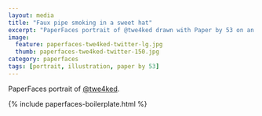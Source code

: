 ```yaml
---
layout: media
title: "Faux pipe smoking in a sweet hat"
excerpt: "PaperFaces portrait of @twe4ked drawn with Paper by 53 on an iPad."
image: 
  feature: paperfaces-twe4ked-twitter-lg.jpg
  thumb: paperfaces-twe4ked-twitter-150.jpg
category: paperfaces
tags: [portrait, illustration, paper by 53]
---
```


PaperFaces portrait of [@twe4ked](http://twitter.com/twe4ked).

{% include paperfaces-boilerplate.html %}